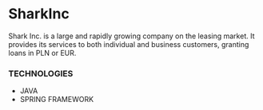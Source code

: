 # SharkInc

Shark Inc. is a large and rapidly growing company on the leasing market. It provides its services to
both individual and business customers, granting loans in PLN or EUR.

### TECHNOLOGIES
* JAVA
* SPRING FRAMEWORK 
